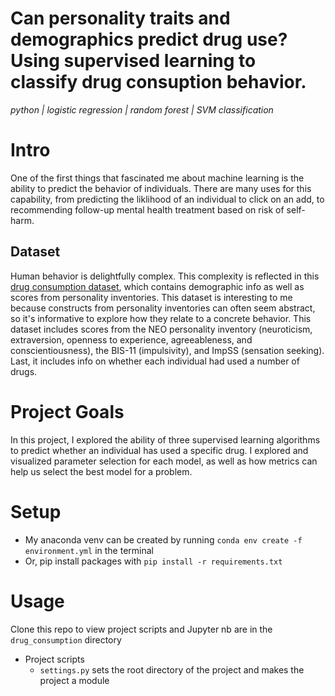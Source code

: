 # Can personality traits and demographics predict drug use? Using supervised learning to classify drug consuption behavior.

*python | logistic regression | random forest | SVM classification*

# Intro

One of the first things that fascinated me about machine learning is the ability to predict the behavior of individuals. There are many uses for this capability, from predicting the liklihood of an individual to click on an add, to recommending follow-up mental health treatment based on risk of self-harm. 

## Dataset

Human behavior is delightfully complex. This complexity is reflected in this [drug consumption dataset](http://archive.ics.uci.edu/ml/datasets/Drug+consumption+%28quantified%29), which contains demographic info as well as scores from personality inventories. This dataset is interesting to me because constructs from personality inventories can often seem abstract, so it's informative to explore how they relate to a concrete behavior. This dataset includes scores from the NEO personality inventory (neuroticism, extraversion, openness to experience, agreeableness, and conscientiousness), the BIS-11 (impulsivity), and ImpSS (sensation seeking). Last, it includes info on whether each individual had used a number of drugs. 

# Project Goals

In this project, I explored the ability of three supervised learning algorithms to predict whether an individual has used a specific drug. I explored and visualized parameter selection for each model, as well as how metrics can help us select the best model for a problem. 

# Setup

- My anaconda venv can be created by running  `conda env create -f environment.yml` in the terminal
- Or, pip install packages with `pip install -r requirements.txt`

# Usage

Clone this repo to view project scripts and Jupyter nb are in the `drug_consumption` directory

- Project scripts
    - `settings.py` sets the root directory of the project and makes the project a module


